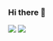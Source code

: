 ### Hi there 👋

<picture>
  <source
    srcset="https://github-readme-stats.vercel.app/api?username=wwoskie&show_icons=true&theme=tokyonight&card_width=550px"
    media="(prefers-color-scheme: tokyonight)"
  />
  <source
    srcset="https://github-readme-stats.vercel.app/api?username=wwoskie&show_icons=true"
    media="(prefers-color-scheme: light), (prefers-color-scheme: no-preference)"
  />
  <img src="https://github-readme-stats.vercel.app/api?username=wwoskie&show_icons=true" />
</picture>

<picture>
    <source media="(prefers-color-scheme: tokyonight)" srcset="https://streak-stats.demolab.com?user=wwoskie&theme=tokyonight&card_width=550px" />
    <img src="https://streak-stats.demolab.com?user=wwoskie&theme=default" />
</picture>

<!--
**wwoskie/wwoskie** is a ✨ _special_ ✨ repository because its `README.md` (this file) appears on your GitHub profile.

Here are some ideas to get you started:

- 🔭 I’m currently working on ...
- 🌱 I’m currently learning ...
- 👯 I’m looking to collaborate on ...
- 🤔 I’m looking for help with ...
- 💬 Ask me about ...
- 📫 How to reach me: ...
- 😄 Pronouns: ...
- ⚡ Fun fact: ...
-->
